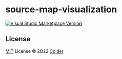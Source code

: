 # source-map-visualization

<a href="https://marketplace.visualstudio.com/items?itemName=colder.source-map-visualization" target="__blank"><img src="https://img.shields.io/visual-studio-marketplace/v/colder.source-map-visualization.svg?color=eee&amp;label=VS%20Code%20Marketplace&logo=visual-studio-code" alt="Visual Studio Marketplace Version" /></a>

## License

[MIT](./LICENSE) License © 2022 [Colder](https://github.com/cncolder)
